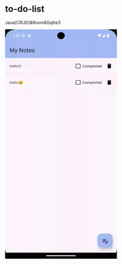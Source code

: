 # to-do-list
Java(CRUD)&amp;Room&amp;Sqlite3

<img src="readmeSrc/myNotes.gif" alt="myNotes" width="368" height="752" />